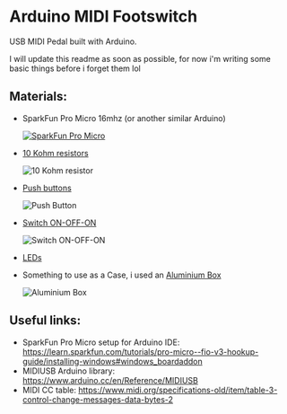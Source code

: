 # Arduino MIDI Footswitch
USB MIDI Pedal built with Arduino.

I will update this readme as soon as possible, for now i'm writing some basic things before i forget them lol

## Materials:
- SparkFun Pro Micro 16mhz (or another similar Arduino)

  [![SparkFun Pro Micro](https://i.imgur.com/tws3UZOm.jpg)](https://i.imgur.com/tws3UZO.jpg)
- [10 Kohm resistors](https://www.amazon.com/uxcell-10KOhm-Resistors-Tolerances-100Pcs/dp/B07LGK9153/ref=sr_1_5?keywords=10kohm+resistor+0.5w&qid=1564134058&s=gateway&sr=8-5)

  ![10 Kohm resistor](https://i.imgur.com/XF687wEm.jpg)
- [Push buttons](https://www.amazon.com/Etopars-Guitar-Effects-Momentary-Button/dp/B076V2QYSJ/ref=sr_1_18?keywords=push+button+pedal&qid=1564133684&s=gateway&sr=8-18)
  
  ![Push Button](https://i.imgur.com/ZlDxFZMm.jpg)
- [Switch ON-OFF-ON](https://www.amazon.com/SALECOM-Position-Guitar-Toggle-Switches/dp/B01JDUBBJQ/ref=sr_1_35?keywords=switch+on+off+on&qid=1564133908&s=gateway&sr=8-35)

  ![Switch ON-OFF-ON](https://i.imgur.com/3DO6V0fm.jpg)
- [LEDs](https://www.amazon.com/Lights-Emitting-Assortment-Arduino-300-Pack/dp/B00UWBJM0Q/ref=sr_1_7?keywords=blue+led&qid=1564134346&s=gateway&sr=8-7)

- Something to use as a Case, i used an [Aluminium Box](https://www.amazon.com/s?k=aluminium+stompbox&ref=nb_sb_noss)

  ![Aluminium Box](https://i.imgur.com/KTMlPKjm.jpg)

## Useful links:
- SparkFun Pro Micro setup for Arduino IDE: https://learn.sparkfun.com/tutorials/pro-micro--fio-v3-hookup-guide/installing-windows#windows_boardaddon
- MIDIUSB Arduino library: https://www.arduino.cc/en/Reference/MIDIUSB
- MIDI CC table: https://www.midi.org/specifications-old/item/table-3-control-change-messages-data-bytes-2
